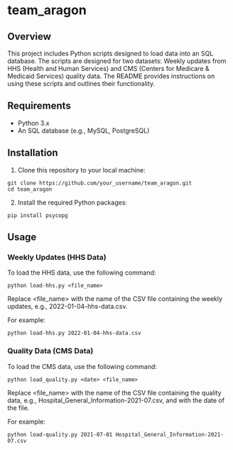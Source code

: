 # team_aragon

## Overview
This project includes Python scripts designed to load data into an SQL database. The scripts are designed for two datasets: Weekly updates from HHS (Health and Human Services) and CMS (Centers for Medicare & Medicaid Services) quality data. The README provides instructions on using these scripts and outlines their functionality.

## Requirements
- Python 3.x
- An SQL database (e.g., MySQL, PostgreSQL)

## Installation
1. Clone this repository to your local machine:
```
git clone https://github.com/your_username/team_aragon.git
cd team_aragon
```
2. Install the required Python packages:
```
pip install psycopg
```
## Usage

### Weekly Updates (HHS Data)

To load the HHS data, use the following command:

```
python load-hhs.py <file_name>
```
Replace <file_name> with the name of the CSV file containing the weekly updates, e.g., 2022-01-04-hhs-data.csv.

For example: 
```
python load-hhs.py 2022-01-04-hhs-data.csv
```

### Quality Data (CMS Data)

To load the CMS data, use the following command:
```
python load_quality.py <date> <file_name>
```
Replace <file_name> with the name of the CSV file containing the quality data, e.g., Hospital_General_Information-2021-07.csv, and <date> with the date of the file.

For example:
```
python load-quality.py 2021-07-01 Hospital_General_Information-2021-07.csv
```



